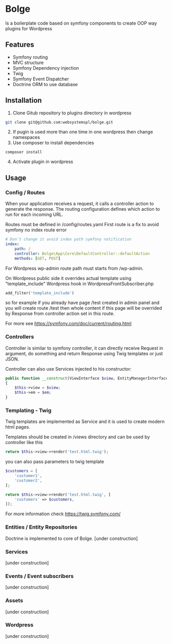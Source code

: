 # Bolge
Is a boilerplate code based on symfony components to create OOP way plugins for Wordpress

## Features
- Symfony routing
- MVC structure
- Symfony Dependency injection
- Twig
- Symfony Event Dispatcher
- Doctrine ORM to use database

## Installation

1. Clone Gitub repository to plugins directory in wordpress
```bash
git clone git@github.com:websystemspl/bolge.git
```
2. If pugin is used more than one time in one wordpress then change namespaces
3. Use composer to install dependencies
```
composer install
```
4. Activate plugin in wordpress

## Usage

### Config / Routes

When your application receives a request, it calls a controller action to generate the response. The routing configuration defines which action to run for each incoming URL.

Routes must be defined in /config/routes.yaml
First route is a fix to avoid symfony no index route error

```yaml
# Don't change it avoid index path symfony notification
index:
    path: /
    controller: Bolge\App\Core\DefaultController::defaultAction
    methods: [GET, POST]
```

For Wordpress wp-admin route path must starts from /wp-admin.

On Wordpress public side it overrides actual template using "template_include" Wordpress hook in WordpressFrontSubscriber.php

```php
add_filter('template_include')
```

so for example if you already have page /test created in admin panel and you will create route /test then whole content if this page will be overrided by Response from controller action set in this route.

For more see https://symfony.com/doc/current/routing.html

### Controllers

Controller is similar to symfony controller, it can directly receive Request in argument, do something and return Response using Twig templates or just JSON.

Controller can also use Services injected to his constructor:

```php
public function __construct(ViewInterface $view, EntityManagerInterface $em)
{
	$this->view = $view;
	$this->em = $em;
}
```

### Templating - Twig

Twig templates are implemented as Service and it is used to create modern html pages.

Templates should be created in /views directory and can be used by controller like this

```php
return $this->view->render('test.html.twig');
```

you can also pass parameters to twig template

```php
$customers = [
	'customer1',
	'customer2',
];

return $this->view->render('test.html.twig', [
	'customers' => $customers,
]);
```

For more information check https://twig.symfony.com/

### Entities / Entity Repositories

Doctrine is implemented to core of Bolge.
[under construction]

### Services

[under construction]

### Events / Event subscribers

[under construction]

### Assets

[under construction]

### Wordpress

[under construction]

